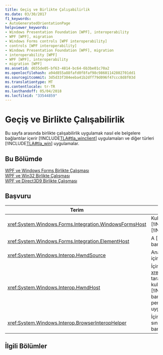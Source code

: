 ```yaml
---
title: Geçiş ve Birlikte Çalışabilirlik
ms.date: 03/30/2017
f1_keywords:
- AutoGeneratedOrientationPage
helpviewer_keywords:
- Windows Presentation Foundation [WPF], interoperability
- WPF [WPF], migration
- Windows Forms controls [WPF interoperability]
- controls [WPF interoperability]
- Windows Presentation Foundation [WPF], migration
- interoperability [WPF]
- WPF [WPF], interoperability
- migration [WPF]
ms.assetid: d655de05-bf63-4814-bc64-6b3be01c70a2
ms.openlocfilehash: a94d855a88fafd0f8faf98c98601142802701dd1
ms.sourcegitcommit: 3d5d33f384eeba41b2dff79d096f47ccc8d8f03d
ms.translationtype: MT
ms.contentlocale: tr-TR
ms.lasthandoff: 05/04/2018
ms.locfileid: "33544859"
---
```

# <a name="migration-and-interoperability"></a>Geçiş ve Birlikte Çalışabilirlik
Bu sayfa arasında birlikte çalışabilirlik uygulamak nasıl ele belgelere bağlantılar içerir [!INCLUDE[TLA#tla_winclient](../../../../includes/tlasharptla-winclient-md.md)] uygulamaları ve diğer türleri [!INCLUDE[TLA#tla_win](../../../../includes/tlasharptla-win-md.md)] uygulamalar.  
  
## <a name="in-this-section"></a>Bu Bölümde  
 [WPF ve Windows Forms Birlikte Çalışması](../../../../docs/framework/wpf/advanced/wpf-and-windows-forms-interoperation.md)  
 [WPF ve Win32 Birlikte Çalışması](../../../../docs/framework/wpf/advanced/wpf-and-win32-interoperation.md)  
 [WPF ve Direct3D9 Birlikte Çalışması](../../../../docs/framework/wpf/advanced/wpf-and-direct3d9-interoperation.md)  
  
## <a name="reference"></a>Başvuru  
  
|Terim|Tanım|  
|----------|----------------|  
|<xref:System.Windows.Forms.Integration.WindowsFormsHost>|Kullanabileceğiniz bir öğe barındırmak için bir [!INCLUDE[TLA#tla_winforms](../../../../includes/tlasharptla-winforms-md.md)] denetim bir öğe olarak bir [!INCLUDE[TLA2#tla_winclient](../../../../includes/tla2sharptla-winclient-md.md)] sayfası.|  
|<xref:System.Windows.Forms.Integration.ElementHost>|A [!INCLUDE[TLA#tla_winforms](../../../../includes/tlasharptla-winforms-md.md)] kullanabileceğiniz denetim barındırmak için bir [!INCLUDE[TLA#tla_winclient](../../../../includes/tlasharptla-winclient-md.md)] denetim.|  
|<xref:System.Windows.Interop.HwndSource>|Ana bilgisayarlar bir [!INCLUDE[TLA2#tla_winclient](../../../../includes/tla2sharptla-winclient-md.md)] bölge içinde bir [!INCLUDE[TLA2#tla_win32](../../../../includes/tla2sharptla-win32-md.md)] uygulama.|  
|<xref:System.Windows.Interop.HwndHost>|İçin temel sınıf <xref:System.Windows.Forms.Integration.WindowsFormsHost>, tarafından barındırıldığında tüm HWND tabanlı teknolojilerinin kullandığı bazı temel işlevleri tanımlar bir [!INCLUDE[TLA2#tla_winclient](../../../../includes/tla2sharptla-winclient-md.md)] uygulama. Bir alt kümesi barındırmak için bunu bir [!INCLUDE[TLA2#tla_win32](../../../../includes/tla2sharptla-win32-md.md)] penceresi içinde bir [!INCLUDE[TLA2#tla_winclient](../../../../includes/tla2sharptla-winclient-md.md)] uygulama.|  
|<xref:System.Windows.Interop.BrowserInteropHelper>|İçin tarayıcı ortamının koşullarını raporlamak için yardımcı sınıfı bir [!INCLUDE[TLA2#tla_winclient](../../../../includes/tla2sharptla-winclient-md.md)] tarayıcı tarafından barındırılan uygulama.|  
  
## <a name="related-sections"></a>İlgili Bölümler
